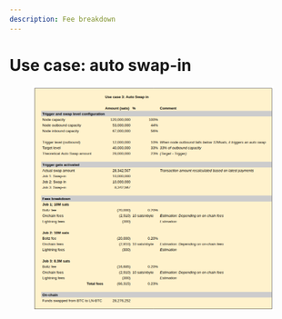```yaml
---
description: Fee breakdown
---
```


# Use case: auto swap-in

<figure><img src="../../../../../.gitbook/assets/Screenshot from 2023-04-25 17-42-21.png" alt=""><figcaption></figcaption></figure>
